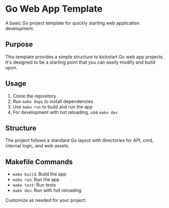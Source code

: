 # Go Web App Template

A basic Go project template for quickly starting web application development.

## Purpose

This template provides a simple structure to kickstart Go web app projects. It's designed to be a starting point that you can easily modify and build upon.

## Usage

1. Clone the repository
2. Run `make deps` to install dependencies
3. Use `make run` to build and run the app
4. For development with hot reloading, use `make dev`

## Structure

The project follows a standard Go layout with directories for API, cmd, internal logic, and web assets.

## Makefile Commands

- `make build`: Build the app
- `make run`: Run the app
- `make test`: Run tests
- `make dev`: Run with hot reloading

Customize as needed for your project.
